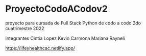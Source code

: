 # ProyectoCodoACodov2
proyecto para cursada de Full Stack Python de codo a codo 2do cuatrimestre 2022

Integrantes
Cintia Lopez
Kevin Carmona
Mariana Rayneli

https://lifeyhealthcac.netlify.app/
